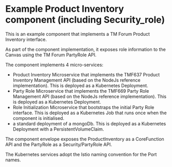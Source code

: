 # Example Product Inventory component (including Security_role)

This is an example component that implements a TM Forum Product Inventory interface.

As part of the component implementation, it exposes role information to the Canvas using the TM Forum PartyRole API.

The component implements 4 micro-services:

* Product Inventory Microservice that implements the TMF637 Product Inventory Management API (based on the NodeJs reference implementation). This is deployed as a Kubernetes Deployment.
* Party Role Microservice that implements the TMF669 Party Role Management API (based on the NodeJs reference implementation). This is deployed as a Kubernetes Deployment.
* Role Initialization Microservice that bootstraps the initial Party Role interface. This is deployed as a Kubernetes Job that runs once when the component is initialised.
* a standard deployment of a mongoDb. This is deployed as a Kubernetes Deployment with a PersistentVolumeClaim.

The component envelope exposes the ProductInventory as a CoreFunction API and the PartyRole as a Security/PartyRole API.

The Kubernetes services adopt the Istio naming convention for the Port names.


 
